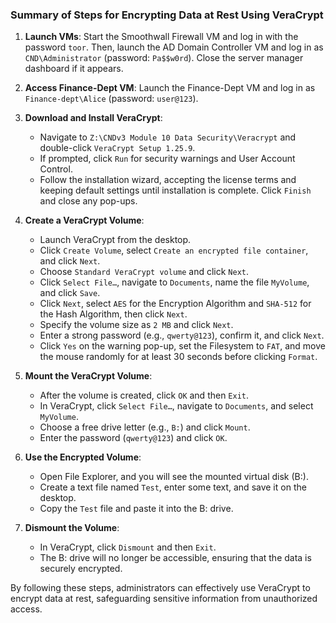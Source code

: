 ### Summary of Steps for Encrypting Data at Rest Using VeraCrypt

1. **Launch VMs**: Start the Smoothwall Firewall VM and log in with the password `toor`. Then, launch the AD Domain Controller VM and log in as `CND\Administrator` (password: `Pa$$w0rd`). Close the server manager dashboard if it appears.

2. **Access Finance-Dept VM**: Launch the Finance-Dept VM and log in as `Finance-dept\Alice` (password: `user@123`).

3. **Download and Install VeraCrypt**:
   - Navigate to `Z:\CNDv3 Module 10 Data Security\Veracrypt` and double-click `VeraCrypt Setup 1.25.9`.
   - If prompted, click `Run` for security warnings and User Account Control.
   - Follow the installation wizard, accepting the license terms and keeping default settings until installation is complete. Click `Finish` and close any pop-ups.

4. **Create a VeraCrypt Volume**:
   - Launch VeraCrypt from the desktop.
   - Click `Create Volume`, select `Create an encrypted file container`, and click `Next`.
   - Choose `Standard VeraCrypt volume` and click `Next`.
   - Click `Select File…`, navigate to `Documents`, name the file `MyVolume`, and click `Save`.
   - Click `Next`, select `AES` for the Encryption Algorithm and `SHA-512` for the Hash Algorithm, then click `Next`.
   - Specify the volume size as `2 MB` and click `Next`.
   - Enter a strong password (e.g., `qwerty@123`), confirm it, and click `Next`.
   - Click `Yes` on the warning pop-up, set the Filesystem to `FAT`, and move the mouse randomly for at least 30 seconds before clicking `Format`.

5. **Mount the VeraCrypt Volume**:
   - After the volume is created, click `OK` and then `Exit`.
   - In VeraCrypt, click `Select File…`, navigate to `Documents`, and select `MyVolume`.
   - Choose a free drive letter (e.g., `B:`) and click `Mount`.
   - Enter the password (`qwerty@123`) and click `OK`.

6. **Use the Encrypted Volume**:
   - Open File Explorer, and you will see the mounted virtual disk (B:).
   - Create a text file named `Test`, enter some text, and save it on the desktop.
   - Copy the `Test` file and paste it into the B: drive.

7. **Dismount the Volume**:
   - In VeraCrypt, click `Dismount` and then `Exit`.
   - The B: drive will no longer be accessible, ensuring that the data is securely encrypted.

By following these steps, administrators can effectively use VeraCrypt to encrypt data at rest, safeguarding sensitive information from unauthorized access.
